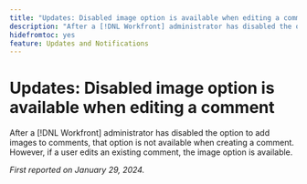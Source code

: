 ```yaml
---
title: "Updates: Disabled image option is available when editing a comment"
description: "After a [!DNL Workfront] administrator has disabled the option to add images to comments, that option is not available when creating a comment. However, if a user edits an existing comment, the image option is available."
hidefromtoc: yes
feature: Updates and Notifications
---
```


# Updates: Disabled image option is available when editing a comment

After a [!DNL Workfront] administrator has disabled the option to add images to comments, that option is not available when creating a comment. However, if a user edits an existing comment, the image option is available.

_First reported on January 29, 2024._

